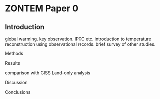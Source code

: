 ZONTEM Paper 0
==============

## Introduction

global warming. key observation. IPCC etc.
introduction to temperature reconstruction using observational
records. brief survey of other studies. 

Methods

Results

comparison with GISS Land-only analysis

Discussion

Conclusions
